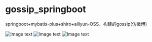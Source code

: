 # gossip_springboot
springboot+mybatis-plus+shiro+ailiyun-OSS，构建的gossip(仿微博)

![Image text](https://github.com/SHIELD7/pbax/blob/master/1.png)
![Image text](https://github.com/SHIELD7/pbax/blob/master/2.png)
![Image text](https://github.com/SHIELD7/pbax/blob/master/3.png)
